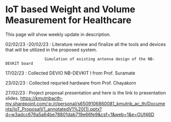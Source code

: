 <h1>IoT based Weight and Volume Measurement for Healthcare​</h1>

This page will show weekly update in description. 

02/02/23 -20/02/23 : Literature review and finalize all the tools and devices that will be utilized in the proposed system.

                     Simulation of existing antenna design of the NB-DEVKIT board 

17/02/23           : Collected DEVIO NB-DEVKIT I from Prof. Suramate

23/02/23           : Collected requried hardware from Prof. Chayakorn

27/02/23           : Project proposal presentation and here is the link to presentation slides.
https://kmutnbacth-my.sharepoint.com/:p:/r/personal/s6509106860081_kmutnb_ac_th/Documents/IoT_ProposalV1_annotatedV1%20(1).pptx?d=w3adcc676a5a64be78801dab719e66fe9&csf=1&web=1&e=OUf46D

